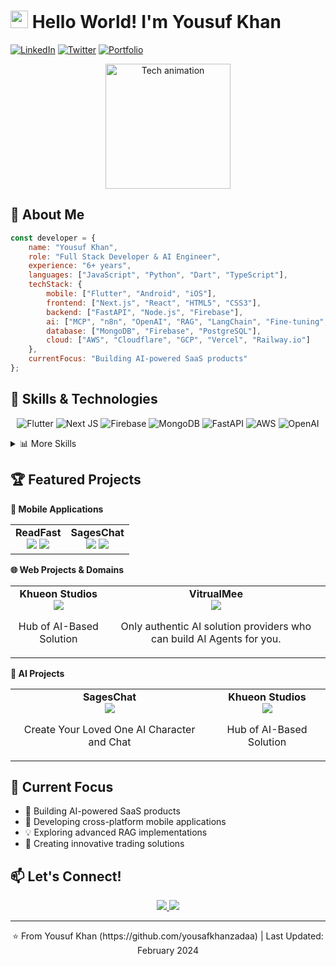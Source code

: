 # <img src="https://media.giphy.com/media/hvRJCLFzcasrR4ia7z/giphy.gif" width="28"> Hello World! I'm Yousuf Khan

[![LinkedIn](https://img.shields.io/badge/LinkedIn-0077B5?style=for-the-badge&logo=linkedin&logoColor=white)](https://www.linkedin.com/in/musfk)
[![Twitter](https://img.shields.io/badge/Twitter-1DA1F2?style=for-the-badge&logo=twitter&logoColor=white)](https://x.com/xmusfk)
[![Portfolio](https://img.shields.io/badge/Portfolio-FF5722?style=for-the-badge&logo=google-chrome&logoColor=white)](https://www.khueonstudios.com/about)

<div align="center">
  <img height="200" src="https://user-images.githubusercontent.com/74038190/229223263-cf2e4b07-2615-4f87-9c38-e37600f8381a.gif" alt="Tech animation"/>
</div>

## 💫 About Me

```javascript
const developer = {
    name: "Yousuf Khan",
    role: "Full Stack Developer & AI Engineer",
    experience: "6+ years",
    languages: ["JavaScript", "Python", "Dart", "TypeScript"],
    techStack: {
        mobile: ["Flutter", "Android", "iOS"],
        frontend: ["Next.js", "React", "HTML5", "CSS3"],
        backend: ["FastAPI", "Node.js", "Firebase"],
        ai: ["MCP", "n8n", "OpenAI", "RAG", "LangChain", "Fine-tuning", "Mistral", "DeepSeek", "Claude", "LLAMA"],
        database: ["MongoDB", "Firebase", "PostgreSQL"],
        cloud: ["AWS", "Cloudflare", "GCP", "Vercel", "Railway.io"]
    },
    currentFocus: "Building AI-powered SaaS products"
};
```

## 🚀 Skills & Technologies

<div align="center">
  
  ![Flutter](https://img.shields.io/badge/Flutter-%2302569B.svg?style=for-the-badge&logo=Flutter&logoColor=white)
  ![Next JS](https://img.shields.io/badge/Next-black?style=for-the-badge&logo=next.js&logoColor=white)
  ![Firebase](https://img.shields.io/badge/firebase-%23039BE5.svg?style=for-the-badge&logo=firebase)
  ![MongoDB](https://img.shields.io/badge/MongoDB-%234ea94b.svg?style=for-the-badge&logo=mongodb&logoColor=white)
  ![FastAPI](https://img.shields.io/badge/FastAPI-005571?style=for-the-badge&logo=fastapi)
  ![AWS](https://img.shields.io/badge/AWS-%23FF9900.svg?style=for-the-badge&logo=amazon-aws&logoColor=white)
  ![OpenAI](https://img.shields.io/badge/OpenAI-412991?style=for-the-badge&logo=openai&logoColor=white)
  
</div>

<details>
<summary>📊 More Skills</summary>
<div align="center">

  ![Python](https://img.shields.io/badge/python-3670A0?style=for-the-badge&logo=python&logoColor=ffdd54)
  ![JavaScript](https://img.shields.io/badge/javascript-%23323330.svg?style=for-the-badge&logo=javascript&logoColor=%23F7DF1E)
  ![TypeScript](https://img.shields.io/badge/typescript-%23007ACC.svg?style=for-the-badge&logo=typescript&logoColor=white)
  ![React](https://img.shields.io/badge/react-%2320232a.svg?style=for-the-badge&logo=react&logoColor=%2361DAFB)
  ![TailwindCSS](https://img.shields.io/badge/tailwindcss-%2338B2AC.svg?style=for-the-badge&logo=tailwind-css&logoColor=white)
  ![Git](https://img.shields.io/badge/git-%23F05033.svg?style=for-the-badge&logo=git&logoColor=white)
  ![GitHub](https://img.shields.io/badge/github-%23121011.svg?style=for-the-badge&logo=github&logoColor=white)
  ![Jira](https://img.shields.io/badge/jira-%230A0FFF.svg?style=for-the-badge&logo=jira&logoColor=white)

</div>
</details>

## 🏆 Featured Projects

**📱 Mobile Applications**
<div align="center">
  <table>
    <tr>
      <td align="center">
        <b>ReadFast</b><br/>
        <a href="https://play.google.com/store/apps/details?id=com.khueon.readfast&hl=en"><img src="https://img.shields.io/badge/Google_Play-414141?style=for-the-badge&logo=google-play&logoColor=white" /></a>
        <a href="https://apps.apple.com/us/app/read-fast-read-learn-lead/id6483846244"><img src="https://img.shields.io/badge/App_Store-0D96F6?style=for-the-badge&logo=app-store&logoColor=white" /></a>
      </td>
      <td align="center">
        <b>SagesChat</b><br/>
        <a href="https://play.google.com/store/apps/details?id=com.celebs.talk&hl=en"><img src="https://img.shields.io/badge/Google_Play-414141?style=for-the-badge&logo=google-play&logoColor=white" /></a>
        <a href="https://apps.apple.com/us/app/sageschat-create-chat/id6642671272"><img src="https://img.shields.io/badge/App_Store-0D96F6?style=for-the-badge&logo=app-store&logoColor=white" /></a>
      </td>
    </tr>
  </table>
</div>

**🌐 Web Projects & Domains**
<div align="center">
  <table>
    <tr>
      <td align="center">
        <b>Khueon Studios</b><br/>
        <a href="https://www.khueonstudios.com"><img src="https://img.shields.io/badge/Website-FF7139?style=for-the-badge&logo=Firefox-Browser&logoColor=white" /></a>
        <p>Hub of AI-Based Solution</p>
      </td>
      <td align="center">
        <b>VitrualMee</b><br/>
        <a href="https://virtualmee-production.up.railway.app/"><img src="https://img.shields.io/badge/Website-FF7139?style=for-the-badge&logo=Firefox-Browser&logoColor=white" /></a>
        <p>Only authentic AI solution providers who can build AI Agents for you.</p>
      </td>
    </tr>
  </table>
</div>

**🤖 AI Projects**
<div align="center">
  <table>
    <tr>
      <td align="center">
        <b>SagesChat</b><br/>
        <a href="https://play.google.com/store/apps/details?id=com.celebs.talk&hl=en"><img src="https://img.shields.io/badge/View_Project-412991?style=for-the-badge&logo=openai&logoColor=white" /></a>
        <p>Create Your Loved One AI Character and Chat</p>
      </td>
      <td align="center">
        <b>Khueon Studios</b><br/>
        <a href="https://www.khueonstudios.com"><img src="https://img.shields.io/badge/View_Project-412991?style=for-the-badge&logo=openai&logoColor=white" /></a>
        <p>Hub of AI-Based Solution</p>
      </td>
    </tr>
  </table>
</div>

## 🎯 Current Focus

- 🤖 Building AI-powered SaaS products
- 📱 Developing cross-platform mobile applications
- 💡 Exploring advanced RAG implementations
- 🚀 Creating innovative trading solutions

## 📫 Let's Connect!

<div align="center">
  <p>
    <a href="mailto:yousafkhanzadaa@gmail.com">
      <img src="https://img.shields.io/badge/Email-D14836?style=for-the-badge&logo=gmail&logoColor=white" />
    </a>
    <a href="your-calendly-link">
      <img src="https://img.shields.io/badge/Schedule_Meeting-4285F4?style=for-the-badge&logo=google-calendar&logoColor=white" />
    </a>
  </p>
</div>

---
<div align="center">
  ⭐️ From Yousuf Khan (https://github.com/yousafkhanzadaa) | Last Updated: February 2024
</div>
